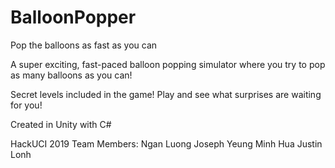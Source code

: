 # BalloonPopper
Pop the balloons as fast as you can

A super exciting, fast-paced balloon popping simulator where you try to pop as many balloons as you can!

Secret levels included in the game! Play and see what surprises are waiting for you!

Created in Unity with C#

HackUCI 2019
Team Members:
Ngan Luong
Joseph Yeung
Minh Hua
Justin Lonh
